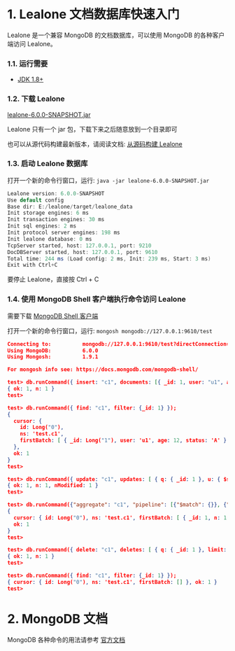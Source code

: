 # 1. Lealone 文档数据库快速入门

Lealone 是一个兼容 MongoDB 的文档数据库，可以使用 MongoDB 的各种客户端访问 Lealone。


### 1.1. 运行需要

* [JDK 1.8+](https://www.oracle.com/java/technologies/downloads/)


### 1.2. 下载 Lealone

[lealone-6.0.0-SNAPSHOT.jar](https://github.com/lealone/Lealone-Docs/releases/download/lealone-docs-1.0.0/lealone-6.0.0-SNAPSHOT.jar)

Lealone 只有一个 jar 包，下载下来之后随意放到一个目录即可

也可以从源代码构建最新版本，请阅读文档: [从源码构建 Lealone](https://github.com/lealone/Lealone-Docs/blob/master/%E5%BA%94%E7%94%A8%E6%96%87%E6%A1%A3/%E4%BB%8E%E6%BA%90%E7%A0%81%E6%9E%84%E5%BB%BALealone.md)


### 1.3. 启动 Lealone 数据库

打开一个新的命令行窗口，运行: `java -jar lealone-6.0.0-SNAPSHOT.jar`

```java
Lealone version: 6.0.0-SNAPSHOT
Use default config
Base dir: E:/lealone/target/lealone_data
Init storage engines: 6 ms
Init transaction engines: 30 ms
Init sql engines: 2 ms
Init protocol server engines: 198 ms
Init lealone database: 0 ms
TcpServer started, host: 127.0.0.1, port: 9210
DocDBServer started, host: 127.0.0.1, port: 9610
Total time: 244 ms (Load config: 2 ms, Init: 239 ms, Start: 3 ms)
Exit with Ctrl+C
```

要停止 Lealone，直接按 Ctrl + C


### 1.4. 使用 MongoDB Shell 客户端执行命令访问 Lealone

需要下载 [MongoDB Shell 客户端](https://www.mongodb.com/try/download/shell)

打开一个新的命令行窗口，运行: `mongosh mongodb://127.0.0.1:9610/test`

```json
Connecting to:          mongodb://127.0.0.1:9610/test?directConnection=true&serverSelectionTimeoutMS=2000&appName=mongosh+1.9.1
Using MongoDB:          6.0.0
Using Mongosh:          1.9.1

For mongosh info see: https://docs.mongodb.com/mongodb-shell/

test> db.runCommand({ insert: "c1", documents: [{ _id: 1, user: "u1", age: 12, status: "A"}] });
{ ok: 1, n: 1 }
test>

test> db.runCommand({ find: "c1", filter: {_id: 1} });
{
  cursor: {
    id: Long("0"),
    ns: 'test.c1',
    firstBatch: [ { _id: Long("1"), user: 'u1', age: 12, status: 'A' } ]
  },
  ok: 1
}
test>

test> db.runCommand({ update: "c1", updates: [ { q: { _id: 1 }, u: { $set: { user: "u11" } } }] });
{ ok: 1, n: 1, nModified: 1 }
test>

test> db.runCommand({"aggregate": "c1", "pipeline": [{"$match": {}}, {"$group": {"_id": 1, "n": {"$sum": 1}}}], "cursor": {}});
{
  cursor: { id: Long("0"), ns: 'test.c1', firstBatch: [ { _id: 1, n: 1 } ] },
  ok: 1
}
test>

test> db.runCommand({ delete: "c1", deletes: [ { q: { _id: 1 }, limit: 1 } ] });
{ ok: 1, n: 1 }
test>

test> db.runCommand({ find: "c1", filter: {_id: 1} });
{ cursor: { id: Long("0"), ns: 'test.c1', firstBatch: [] }, ok: 1 }
test>
```


# 2. MongoDB 文档

MongoDB 各种命令的用法请参考 [官方文档](https://www.mongodb.com/docs/manual/crud/)
